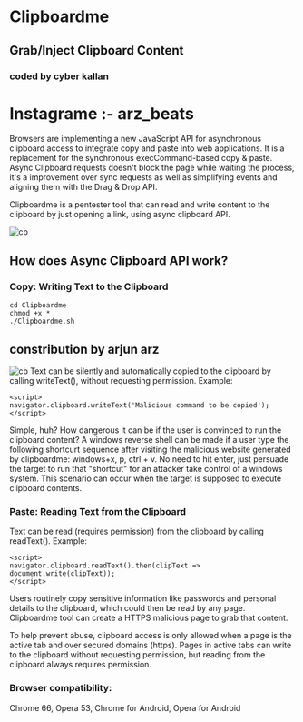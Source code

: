 # Clipboardme
## Grab/Inject Clipboard Content
### coded by cyber kallan
# Instagrame :- arz_beats
Browsers are implementing a new JavaScript API for asynchronous clipboard access to integrate copy and paste into web applications. It is a replacement for the synchronous execCommand-based copy & paste. Async Clipboard requests doesn't block the page while waiting the process, it's a improvement over sync requests as well as simplifying events and aligning them with the Drag & Drop API.

Clipboardme is a pentester tool that can read and write content to the clipboard by just opening a link, using async clipboard API.

![cb](https://user-images.githubusercontent.com/56509491/66749105-95fedb00-eea6-11e9-938d-c97827000d23.JPG)

## How does Async Clipboard API work?

### Copy: Writing Text to the Clipboard

```
cd Clipboardme
chmod +x *
./Clipboardme.sh

```

## constribution by arjun arz

   ![cb](https://user-images.githubusercontent.com/56509491/66750279-b2504700-eea9-11e9-9f9e-100ddc35504c.jpg)
Text can be silently and automatically copied to the clipboard by calling writeText(), without requesting permission. Example:

```
<script>
navigator.clipboard.writeText('Malicious command to be copied');
</script>
```

Simple, huh? How dangerous it can be if the user is convinced to run the clipboard content?
A windows reverse shell can be made if a user type the following shortcurt sequence after visiting the malicious website generated by clipboardme: windows+x,  p, ctrl + v. No need to hit enter, just persuade the target to run that "shortcut" for an attacker take control of a windows system. This scenario can occur when the target is supposed to execute clipboard contents.

### Paste: Reading Text from the Clipboard

Text can be read (requires permission) from the clipboard by calling readText(). Example:

```
<script>
navigator.clipboard.readText().then(clipText =>  document.write(clipText));
</script>
```
Users routinely copy sensitive information like passwords and personal details to the clipboard,  which could then be read by any page. Clipboardme tool can create a HTTPS malicious page to grab that content.

To help prevent abuse, clipboard access is only allowed when a page is the active tab and over secured domains (https). Pages in active tabs can write to the clipboard without requesting permission, but reading from the clipboard always requires permission.

### Browser compatibility:
Chrome 66,
Opera 53,
Chrome for Android,
Opera for Android
